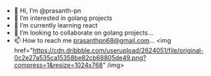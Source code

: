- 👋 Hi, I’m @prasanth-pn
- 👀 I’m interested in golang projects
- 🌱 I’m currently learning react
- 💞️ I’m looking to collaborate on  golang projects...
- 📫 How to reach me prasanthpn68@gmail.com...
<img href="https://cdn.dribbble.com/userupload/2624051/file/original-0c2e27a535ca15358be82cb68805de49.png?compress=1&resize=1024x768" /img>
<!---
prasanth-pn/prasanth-pn is a ✨ special ✨ repository because its `README.md` (this file) appears on your GitHub profile.
You can click the Preview link to take a look at your changes.
--->
